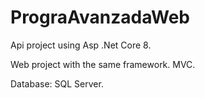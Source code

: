 # PrograAvanzadaWeb

Api project using Asp .Net Core 8.

Web project with the same framework. MVC.

Database: SQL Server.
